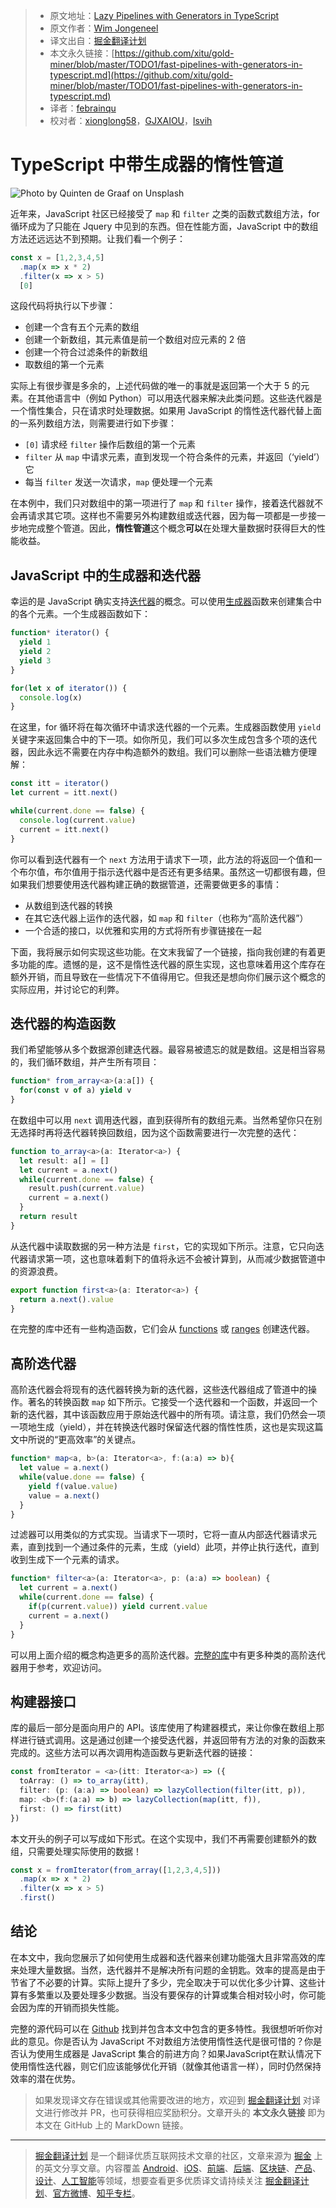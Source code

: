 > * 原文地址：[Lazy Pipelines with Generators in TypeScript](https://itnext.io/fast-pipelines-with-generators-in-typescript-85d285ae6f51)
> * 原文作者：[Wim Jongeneel](https://medium.com/@wim.jongeneel1)
> * 译文出自：[掘金翻译计划](https://github.com/xitu/gold-miner)
> * 本文永久链接：[https://github.com/xitu/gold-miner/blob/master/TODO1/fast-pipelines-with-generators-in-typescript.md](https://github.com/xitu/gold-miner/blob/master/TODO1/fast-pipelines-with-generators-in-typescript.md)
> * 译者：[febrainqu](https://github.com/febrainqu)
> * 校对者：[xionglong58](https://github.com/xionglong58)，[GJXAIOU](https://github.com/GJXAIOU)，[lsvih](https://github.com/lsvih)

# TypeScript 中带生成器的惰性管道

![Photo by [Quinten de Graaf](https://unsplash.com/@quinten149?utm_source=unsplash&utm_medium=referral&utm_content=creditCopyText) on [Unsplash](https://unsplash.com/?utm_source=unsplash&utm_medium=referral&utm_content=creditCopyText)](https://cdn-images-1.medium.com/max/9704/1*wEQnHaPoHc_QJo5vxwrCEg.jpeg)

近年来，JavaScript 社区已经接受了 `map` 和 `filter` 之类的函数式数组方法，for 循环成为了只能在 Jquery 中见到的东西。但在性能方面，JavaScript 中的数组方法还远远达不到预期。让我们看一个例子：

```TypeScript
const x = [1,2,3,4,5]
  .map(x => x * 2)
  .filter(x => x > 5)
  [0]
```

这段代码将执行以下步骤：

* 创建一个含有五个元素的数组
* 创建一个新数组，其元素值是前一个数组对应元素的 2 倍
* 创建一个符合过滤条件的新数组
* 取数组的第一个元素

实际上有很步骤是多余的，上述代码做的唯一的事就是返回第一个大于 5 的元素。在其他语言中（例如 Python）可以用迭代器来解决此类问题。这些迭代器是一个惰性集合，只在请求时处理数据。如果用 JavaScript 的惰性迭代器代替上面的一系列数组方法，则需要进行如下步骤：

* `[0]` 请求经 `filter` 操作后数组的第一个元素
* `filter` 从 `map` 中请求元素，直到发现一个符合条件的元素，并返回（‘yield’）它
* 每当 `filter` 发送一次请求，`map` 便处理一个元素

在本例中，我们只对数组中的第一项进行了 `map` 和 `filter` 操作，接着迭代器就不会再请求其它项。这样也不需要另外构建数组或迭代器，因为每一项都是一步接一步地完成整个管道。因此，**惰性管道**这个概念**可以**在处理大量数据时获得巨大的性能收益。

## JavaScript 中的生成器和迭代器

幸运的是 JavaScript 确实支持[迭代器](https://developer.mozilla.org/en-US/docs/Web/JavaScript/Guide/Iterators_and_Generators)的概念。可以使用[生成器](https://developer.mozilla.org/en-US/docs/Web/JavaScript/Guide/Iterators_and_Generators)函数来创建集合中的各个元素。一个生成器函数如下：

```TypeScript
function* iterator() {
  yield 1
  yield 2
  yield 3
}

for(let x of iterator()) {
  console.log(x)
}
```

在这里，for 循环将在每次循环中请求迭代器的一个元素。生成器函数使用 `yield` 关键字来返回集合中的下一项。如你所见，我们可以多次生成包含多个项的迭代器，因此永远不需要在内存中构造额外的数组。我们可以删除一些语法糖方便理解：

```TypeScript
const itt = iterator()
let current = itt.next()

while(current.done == false) {
  console.log(current.value)
  current = itt.next()
}
```

你可以看到迭代器有一个 `next` 方法用于请求下一项，此方法的将返回一个值和一个布尔值，布尔值用于指示迭代器中是否还有更多结果。虽然这一切都很有趣，但如果我们想要使用迭代器构建正确的数据管道，还需要做更多的事情：

* 从数组到迭代器的转换
* 在其它迭代器上运作的迭代器，如 `map` 和 `filter`（也称为“高阶迭代器”）
* 一个合适的接口，以优雅和实用的方式将所有步骤链接在一起

下面，我将展示如何实现这些功能。在文末我留了一个链接，指向我创建的有着更多功能的库。遗憾的是，这不是惰性迭代器的原生实现，这也意味着用这个库存在额外开销，而且导致在一些情况下不值得用它。但我还是想向你们展示这个概念的实际应用，并讨论它的利弊。

## 迭代器的构造函数

我们希望能够从多个数据源创建迭代器。最容易被遗忘的就是数组。这是相当容易的，我们循环数组，并产生所有项目：

```TypeScript
function* from_array<a>(a:a[]) {
  for(const v of a) yield v
}
```

在数组中可以用 `next` 调用迭代器，直到获得所有的数组元素。当然希望你只在别无选择时再将迭代器转换回数组，因为这个函数需要进行一次完整的迭代：

```TypeScript
function to_array<a>(a: Iterator<a>) {
  let result: a[] = []
  let current = a.next()
  while(current.done == false) {
    result.push(current.value)
    current = a.next()
  }
  return result
}
```

从迭代器中读取数据的另一种方法是 `first`，它的实现如下所示。注意，它只向迭代器请求第一项，这也意味着剩下的值将永远不会被计算到，从而减少数据管道中的资源浪费。

```TypeScript
export function first<a>(a: Iterator<a>) {
  return a.next().value
}
```

在完整的库中还有一些构造函数，它们会从 [functions](https://github.com/WimJongeneel/ts-lazy-collections/blob/master/src/main.ts#L65-L74) 或 [ranges](https://github.com/WimJongeneel/ts-lazy-collections/blob/master/src/main.ts#L57-L63) 创建迭代器。

## 高阶迭代器

高阶迭代器会将现有的迭代器转换为新的迭代器，这些迭代器组成了管道中的操作。著名的转换函数 `map` 如下所示。它接受一个迭代器和一个函数，并返回一个新的迭代器，其中该函数应用于原始迭代器中的所有项。请注意，我们仍然会一项一项地生成（yield），并在转换迭代器时保留迭代器的惰性性质，这也是实现这篇文中所说的“更高效率”的关键点。

```TypeScript
function* map<a, b>(a: Iterator<a>, f:(a:a) => b){
  let value = a.next()
  while(value.done == false) {
    yield f(value.value)
    value = a.next()
  }
}
```

过滤器可以用类似的方式实现。当请求下一项时，它将一直从内部迭代器请求元素，直到找到一个通过条件的元素，生成（yield）此项，并停止执行迭代，直到收到生成下一个元素的请求。

```TypeScript
function* filter<a>(a: Iterator<a>, p: (a:a) => boolean) {
  let current = a.next()
  while(current.done == false) {
    if(p(current.value)) yield current.value
    current = a.next()
  }
}
```

可以用上面介绍的概念构造更多的高阶迭代器。[完整的库](https://github.com/WimJongeneel/ts-lazy-collections#collection-methods)中有更多种类的高阶迭代器用于参考，欢迎访问。

## 构建器接口

库的最后一部分是面向用户的 API。该库使用了构建器模式，来让你像在数组上那样进行链式调用。这是通过创建一个接受迭代器，并返回带有方法的对象的函数来完成的。这些方法可以再次调用构造函数与更新迭代器的链接：

```TypeScript
const fromIterator = <a>(itt: Iterator<a>) => ({
  toArray: () => to_array(itt),
  filter: (p: (a:a) => boolean) => lazyCollection(filter(itt, p)),
  map: <b>(f:(a:a) => b) => lazyCollection(map(itt, f)),
  first: () => first(itt)
})
```

本文开头的例子可以写成如下形式。在这个实现中，我们不再需要创建额外的数组，只需要处理实际使用的数据！

```TypeScript
const x = fromIterator(from_array([1,2,3,4,5]))
  .map(x => x * 2)
  .filter(x => x > 5)
  .first()
```

## 结论

在本文中，我向您展示了如何使用生成器和迭代器来创建功能强大且非常高效的库来处理大量数据。当然，迭代器并不是解决所有问题的金钥匙。效率的提高是由于节省了不必要的计算。实际上提升了多少，完全取决于可以优化多少计算、这些计算有多繁重以及要处理多少数据。当没有要保存的计算或集合相对较小时，你可能会因为库的开销而损失性能。

完整的源代码可以在 [Github](https://github.com/WimJongeneel/ts-lazy-collections#collection-methods) 找到并包含本文中包含的更多特性。我很想听听你对此的意见。你是否认为 JavaScript 不对数组方法使用惰性迭代是很可惜的？你是否认为使用生成器是 JavaScript 集合的前进方向？如果JavaScript在默认情况下使用惰性迭代器，则它们应该能够优化开销（就像其他语言一样），同时仍然保持效率的潜在优势。

> 如果发现译文存在错误或其他需要改进的地方，欢迎到 [掘金翻译计划](https://github.com/xitu/gold-miner) 对译文进行修改并 PR，也可获得相应奖励积分。文章开头的 **本文永久链接** 即为本文在 GitHub 上的 MarkDown 链接。

---

> [掘金翻译计划](https://github.com/xitu/gold-miner) 是一个翻译优质互联网技术文章的社区，文章来源为 [掘金](https://juejin.im) 上的英文分享文章。内容覆盖 [Android](https://github.com/xitu/gold-miner#android)、[iOS](https://github.com/xitu/gold-miner#ios)、[前端](https://github.com/xitu/gold-miner#前端)、[后端](https://github.com/xitu/gold-miner#后端)、[区块链](https://github.com/xitu/gold-miner#区块链)、[产品](https://github.com/xitu/gold-miner#产品)、[设计](https://github.com/xitu/gold-miner#设计)、[人工智能](https://github.com/xitu/gold-miner#人工智能)等领域，想要查看更多优质译文请持续关注 [掘金翻译计划](https://github.com/xitu/gold-miner)、[官方微博](http://weibo.com/juejinfanyi)、[知乎专栏](https://zhuanlan.zhihu.com/juejinfanyi)。
